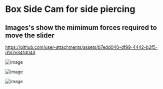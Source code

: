 # Box Side Cam for side piercing

## Images's show the mimimum forces required to move the slider

https://github.com/user-attachments/assets/b7edd040-df99-4442-b2f5-d1d7e341d043

![image](https://github.com/user-attachments/assets/9ca8198e-46f5-43b0-86d2-032b5cdf251a)

![image](https://github.com/user-attachments/assets/4cdce5ee-680c-4221-8bc8-ae652e749486)

![image](https://github.com/user-attachments/assets/96767b14-4b2e-4bdd-bbaa-f33873cc7a4c)
